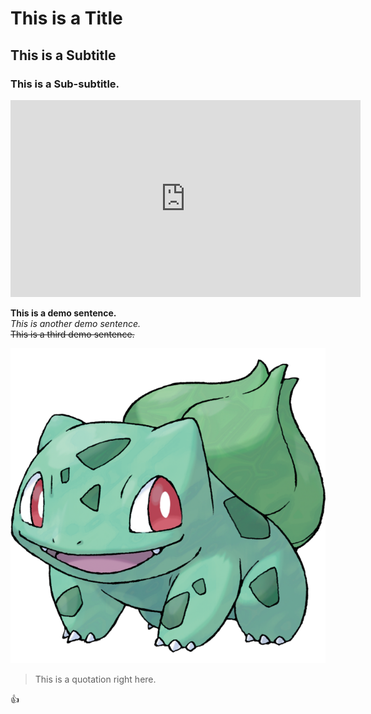 # This is a Title 
## This is a Subtitle  
### This is a Sub-subtitle. 
  
<html><iframe width="560" height="315" src="https://www.youtube.com/embed/fYbXZOjk6JA?si=BYJqXbzR1qQhsEF8" title="YouTube video player" frameborder="0" allow="accelerometer; autoplay; clipboard-write; encrypted-media; gyroscope; picture-in-picture; web-share" referrerpolicy="strict-origin-when-cross-origin" allowfullscreen></iframe></html>  

**This is a demo sentence.**  
*This is another demo sentence.*  
~~This is a third demo sentence.~~  

![An image of Bulbasaur, a cute grass-type Pokemon.](00bulb.png)

> This is a quotation right here.

:+1:
